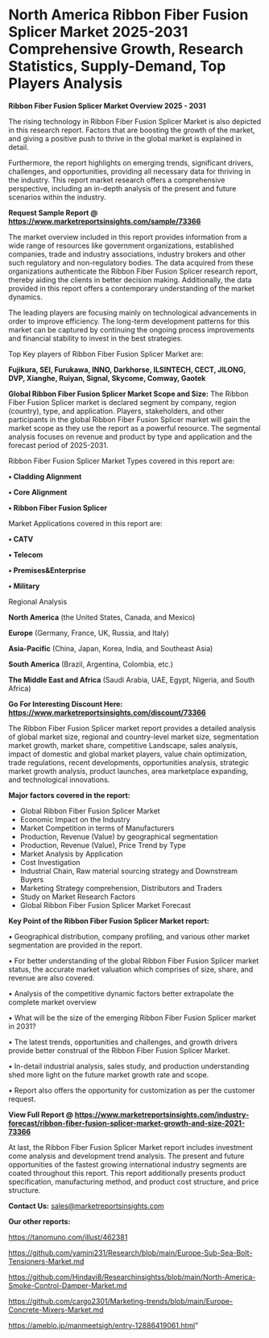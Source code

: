  # North America Ribbon Fiber Fusion Splicer Market 2025-2031 Comprehensive Growth, Research Statistics, Supply-Demand,  Top Players Analysis

<Strong> Ribbon Fiber Fusion Splicer Market Overview 2025 - 2031</strong>

The rising technology in Ribbon Fiber Fusion Splicer Market is also depicted in this research report. Factors that are boosting the growth of the market, and giving a positive push to thrive in the global market is explained in detail.

Furthermore, the report highlights on emerging trends, significant drivers, challenges, and opportunities, providing all necessary data for thriving in the industry. This report market research offers a comprehensive perspective, including an in-depth analysis of the present and future scenarios within the industry.

<strong>Request Sample Report @ <a href=https://www.marketreportsinsights.com/sample/73366>https://www.marketreportsinsights.com/sample/73366</a></strong>

The market overview included in this report provides information from a wide range of resources like government organizations, established companies, trade and industry associations, industry brokers and other such regulatory and non-regulatory bodies. The data acquired from these organizations authenticate the Ribbon Fiber Fusion Splicer research report, thereby aiding the clients in better decision making. Additionally, the data provided in this report offers a contemporary understanding of the market dynamics.

The leading players are focusing mainly on technological advancements in order to improve efficiency. The long-term development patterns for this market can be captured by continuing the ongoing process improvements and financial stability to invest in the best strategies.

Top Key players of Ribbon Fiber Fusion Splicer Market are:

<strong>Fujikura, SEI, Furukawa, INNO, Darkhorse, ILSINTECH, CECT, JILONG, DVP, Xianghe, Ruiyan, Signal, Skycome, Comway, Gaotek</strong>

<strong><b>Global Ribbon Fiber Fusion Splicer Market Scope and Size:</b></strong>
The Ribbon Fiber Fusion Splicer market is declared segment by company, region (country), type, and application. Players, stakeholders, and other participants in the global Ribbon Fiber Fusion Splicer market will gain the market scope as they use the report as a powerful resource. The segmental analysis focuses on revenue and product by type and application and the forecast period of 2025-2031.

Ribbon Fiber Fusion Splicer Market Types covered in this report are:

<strong>• Cladding Alignment

• Core Alignment

• Ribbon Fiber Fusion Splicer</strong>

Market Applications covered in this report are:

<strong>• CATV

• Telecom

• Premises&Enterprise

• Military</strong> 

Regional Analysis

<strong>North America</strong> (the United States, Canada, and Mexico)

<strong>Europe</strong> (Germany, France, UK, Russia, and Italy)

<strong>Asia-Pacific</strong> (China, Japan, Korea, India, and Southeast Asia)

<strong>South America</strong> (Brazil, Argentina, Colombia, etc.)

<strong>The Middle East and Africa</strong> (Saudi Arabia, UAE, Egypt, Nigeria, and South Africa)

<strong>Go For Interesting Discount Here: <a href=https://www.marketreportsinsights.com/discount/73366>https://www.marketreportsinsights.com/discount/73366</a></strong>

The Ribbon Fiber Fusion Splicer market report provides a detailed analysis of global market size, regional and country-level market size, segmentation market growth, market share, competitive Landscape, sales analysis, impact of domestic and global market players, value chain optimization, trade regulations, recent developments, opportunities analysis, strategic market growth analysis, product launches, area marketplace expanding, and technological innovations.

<strong><b>Major factors covered in the report:</b></strong>
<ul>
  <li>Global Ribbon Fiber Fusion Splicer Market </li>
  <li>Economic Impact on the Industry</li>
  <li>Market Competition in terms of Manufacturers</li>
  <li>Production, Revenue (Value) by geographical segmentation</li>
  <li>Production, Revenue (Value), Price Trend by Type</li>
  <li>Market Analysis by Application</li>
  <li>Cost Investigation</li>
  <li>Industrial Chain, Raw material sourcing strategy and Downstream Buyers</li>
  <li>Marketing Strategy comprehension, Distributors and Traders</li>
  <li>Study on Market Research Factors</li>
  <li>Global Ribbon Fiber Fusion Splicer Market Forecast</li>
</ul>

<strong><b>Key Point of the Ribbon Fiber Fusion Splicer Market report:</b></strong>

• Geographical distribution, company profiling, and various other market segmentation are provided in the report.

• For better understanding of the global Ribbon Fiber Fusion Splicer market status, the accurate market valuation which comprises of size, share, and revenue are also covered.

• Analysis of the competitive dynamic factors better extrapolate the complete market overview

• What will be the size of the emerging Ribbon Fiber Fusion Splicer market in 2031?

• The latest trends, opportunities and challenges, and growth drivers provide better construal of the Ribbon Fiber Fusion Splicer Market.

• In-detail industrial analysis, sales study, and production understanding shed more light on the future market growth rate and scope.

• Report also offers the opportunity for customization as per the customer request.

<strong><b>View Full Report @ <a href=https://www.marketreportsinsights.com/industry-forecast/ribbon-fiber-fusion-splicer-market-growth-and-size-2021-73366>https://www.marketreportsinsights.com/industry-forecast/ribbon-fiber-fusion-splicer-market-growth-and-size-2021-73366</a></b></strong>


At last, the Ribbon Fiber Fusion Splicer Market report includes investment come analysis and development trend analysis. The present and future opportunities of the fastest growing international industry segments are coated throughout this report. This report additionally presents product specification, manufacturing method, and product cost structure, and price structure.

<strong>Contact Us:</strong>
sales@marketreportsinsights.com

<strong>Our other reports:</strong>

<a href=https://tanomuno.com/illust/462381>https://tanomuno.com/illust/462381</a>

<a href=https://github.com/yamini231/Research/blob/main/Europe-Sub-Sea-Bolt-Tensioners-Market.md>https://github.com/yamini231/Research/blob/main/Europe-Sub-Sea-Bolt-Tensioners-Market.md</a>

<a href=https://github.com/Hindavi8/Researchinsightss/blob/main/North-America-Smoke-Control-Damper-Market.md>https://github.com/Hindavi8/Researchinsightss/blob/main/North-America-Smoke-Control-Damper-Market.md</a>

<a href=https://github.com/cargo2301/Marketing-trends/blob/main/Europe-Concrete-Mixers-Market.md>https://github.com/cargo2301/Marketing-trends/blob/main/Europe-Concrete-Mixers-Market.md</a>

<a href=https://ameblo.jp/manmeetsigh/entry-12886419061.html>https://ameblo.jp/manmeetsigh/entry-12886419061.html</a>"
